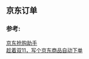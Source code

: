 ## 京东订单


### 参考:
[京东抢购助手](https://github.com/tychxn/jd-assistant)   
[趁着双11，写个京东商品自动下单](https://segmentfault.com/a/1190000011806262)  

